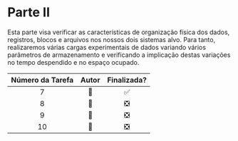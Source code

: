 <!-- https://gist.github.com/rxaviers/7360908 -->
# Parte II

Esta parte visa verificar as características de organização física dos dados, registros, blocos e arquivos nos nossos dois sistemas alvo.
Para tanto, realizaremos várias cargas experimentais de dados variando vários parâmetros de armazenamento e verificando a implicação
destas variações no tempo despendido e no espaço ocupado.

| Número da Tarefa | Autor             | Finalizada?
|:----------------:|:-----------------:|:----------:|
| 7                | :bear:            | :white_check_mark:
| 8                | :tiger:           | :negative_squared_cross_mark:
| 9                | :tiger:           | :negative_squared_cross_mark:
| 10               | :bear:            | :negative_squared_cross_mark:
